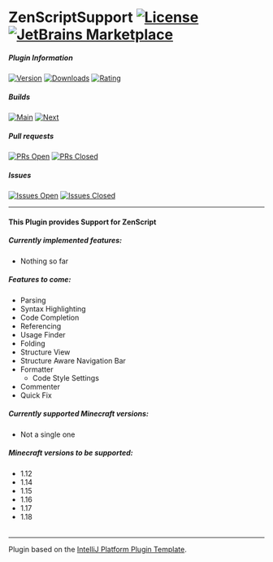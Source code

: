 # ZenScriptSupport [![License](https://img.shields.io/github/license/EraTiem-Network/ZenScriptSupport?label=&style=for-the-badge)](./LICENSE) [![JetBrains Marketplace]](https://plugins.jetbrains.com/plugin/19565-zenscriptsupport)

##### Plugin Information
[![Version]](https://plugins.jetbrains.com/plugin/19565-zenscriptsupport)
[![Downloads]](https://plugins.jetbrains.com/plugin/19565-zenscriptsupport)
[![Rating]](https://plugins.jetbrains.com/plugin/19565-zenscriptsupport)

##### Builds
[![Main]](https://github.com/EraTiem-Network/ZenScriptSupport/actions/workflows/build.yml?query=branch%3Amain)
[![Next]](https://github.com/EraTiem-Network/ZenScriptSupport/actions/workflows/build.yml?query=branch%3Anext)

##### Pull requests
[![PRs Open]](https://github.com/EraTiem-Network/ZenScriptSupport/pulls?q=is%3Apr+is%3Aopen)
[![PRs Closed]](https://github.com/EraTiem-Network/ZenScriptSupport/pulls?q=is%3Apr+is%3Aopen)

##### Issues
[![Issues Open]](https://github.com/EraTiem-Network/ZenScriptSupport/issues?q=is%3Aissue+is%3Aopen)
[![Issues Closed]](https://github.com/EraTiem-Network/ZenScriptSupport/issues?q=is%3Aissue+is%3Aclosed)

---

<!-- Plugin description -->
#### This Plugin provides Support for ZenScript

##### Currently implemented features:
* Nothing so far

##### Features to come:
* Parsing
* Syntax Highlighting
* Code Completion
* Referencing
* Usage Finder
* Folding
* Structure View
* Structure Aware Navigation Bar
* Formatter
  * Code Style Settings
* Commenter
* Quick Fix

##### Currently supported Minecraft versions:
* Not a single one

##### Minecraft versions to be supported:
* 1.12
* 1.14
* 1.15
* 1.16
* 1.17
* 1.18

######
<!-- Plugin description end -->

[JetBrains Marketplace]: https://img.shields.io/static/v1?label=&message=JetBrains+Marketplace&color=orange&style=for-the-badge

<!-- Plugin Information -->
[Version]: https://img.shields.io/jetbrains/plugin/v/19565-zenscriptsupport?label=version&style=for-the-badge
[Downloads]: https://img.shields.io/jetbrains/plugin/d/19565-zenscriptsupport?style=for-the-badge
[Rating]: https://img.shields.io/jetbrains/plugin/r/rating/19565-zenscriptsupport?style=for-the-badge

<!-- Builds -->
[Main]: https://img.shields.io/github/actions/workflow/status/EraTiem-Network/ZenScriptSupport/build.yml?branch=main&label=main&style=for-the-badge
[Next]: https://img.shields.io/github/actions/workflow/status/EraTiem-Network/ZenScriptSupport/build.yml?branch=next&label=next&style=for-the-badge

<!-- Pull requests -->
[PRs Open]: https://img.shields.io/github/issues-pr-raw/EraTiem-Network/ZenScriptSupport?label=open&style=for-the-badge
[PRs Closed]: https://img.shields.io/github/issues-pr-closed-raw/EraTiem-Network/ZenScriptSupport?label=closed&style=for-the-badge

<!-- Issues -->
[Issues Open]:https://img.shields.io/github/issues-raw/EraTiem-Network/ZenScriptSupport?label=open&style=for-the-badge
[Issues Closed]: https://img.shields.io/github/issues-closed-raw/EraTiem-Network/ZenScriptSupport?label=closed&style=for-the-badge

---
Plugin based on the [IntelliJ Platform Plugin Template](https://github.com/JetBrains/intellij-platform-plugin-template).
